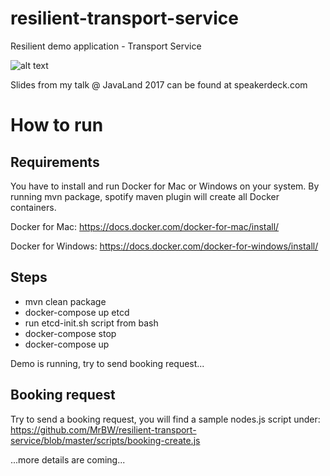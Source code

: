 # resilient-transport-service
Resilient demo application - Transport Service


![alt text](https://github.com/MrBW/resilient-transport-service/blob/master/docu/HystrixTimeoutDefaults.png "Overview")

Slides from my talk @ JavaLand 2017 can be found at speakerdeck.com

<script async class="speakerdeck-embed" data-id="352b2f05babe495e82e1cc240f896837" data-ratio="1.29456384323641" src="//speakerdeck.com/assets/embed.js"\><br>
</script>

# How to run
## Requirements
You have to install and run Docker for Mac or Windows on your system. By running mvn package, spotify maven plugin will create all Docker containers.

Docker for Mac:
https://docs.docker.com/docker-for-mac/install/

Docker for Windows:
https://docs.docker.com/docker-for-windows/install/



## Steps
- mvn clean package
- docker-compose up etcd
- run etcd-init.sh script from bash
- docker-compose stop
- docker-compose up

Demo is running, try to send booking request...

## Booking request
Try to send a booking request, you will find a sample nodes.js script under:
https://github.com/MrBW/resilient-transport-service/blob/master/scripts/booking-create.js

...more details are coming...
